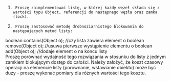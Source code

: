 1.      Proszę zaimplementować listę, w której każdy węzeł składa się z wartości typu Object, referencji do następnego węzła oraz zamka (lock).

2.      Proszę zastosować metodę drobnoziarnistego blokowania do następujących metod listy:

boolean contains(Object o); //czy lista zawiera element o
boolean remove(Object o); //usuwa pierwsze wystąpienie elementu o
boolean add(Object o); //dodaje element o na koncu listy  
Proszę porównać wydajność tego rozwiązania w stosunku do listy z jednym zamkiem blokującym dostęp do całości. Należy założyć, że koszt czasowy operacji na elemencie listy (porównanie, wstawianie obiektu) może być duży - proszę wykonać pomiary dla różnych wartości tego kosztu.